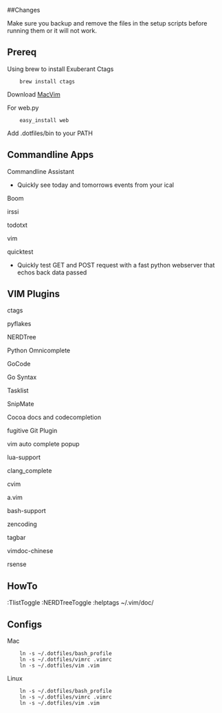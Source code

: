 ##Changes

Make sure you backup and remove the files in the setup scripts before running them or it will not work.  

Prereq
---
Using brew to install Exuberant Ctags 

        brew install ctags

Download [MacVim](https://github.com/b4winckler/macvim)

For web.py

        easy_install web

Add .dotfiles/bin to your PATH

Commandline Apps
---
Commandline Assistant
* Quickly see today and tomorrows events from your ical

Boom

irssi

todotxt

vim 

quicktest
* Quickly test GET and POST request with a fast python webserver that echos back data passed

VIM Plugins
---
ctags

pyflakes

NERDTree

Python Omnicomplete

GoCode

Go Syntax

Tasklist

SnipMate

Cocoa docs and codecompletion

fugitive Git Plugin

vim auto complete popup

lua-support

clang_complete

cvim

a.vim

bash-support

zencoding

tagbar

vimdoc-chinese

rsense

HowTo
---
:TlistToggle
:NERDTreeToggle
:helptags ~/.vim/doc/

Configs
---

Mac

        ln -s ~/.dotfiles/bash_profile
        ln -s ~/.dotfiles/vimrc .vimrc
        ln -s ~/.dotfiles/vim .vim

Linux

        ln -s ~/.dotfiles/bash_profile
        ln -s ~/.dotfiles/vimrc .vimrc
        ln -s ~/.dotfiles/vim .vim

